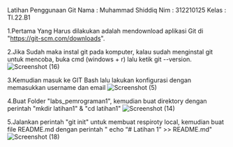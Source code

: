 Latihan Penggunaan Git
Nama  : Muhammad Shiddiq
Nim   : 312210125
Kelas : TI.22.B1



1.Pertama Yang Harus dilakukan adalah mendownload aplikasi Git di "https://git-scm.com/downloads".

2.Jika Sudah maka instal git pada komputer, kalau sudah menginstal git untuk mencoba, buka cmd (windows + r) lalu ketik git --version.
  ![Screenshot (16)](https://user-images.githubusercontent.com/115475520/196047699-9cf08166-88a7-417a-ba2c-75d4bc49b81d.png)

3.Kemudian masuk ke GIT Bash lalu lakukan konfigurasi dengan memasukkan username dan email
![Screenshot (5)](https://user-images.githubusercontent.com/115475520/196047908-e7399b2c-6d49-48b5-ba42-40f34abdcece.png)

4.Buat Folder "labs_pemrograman1", kemudian buat direktory dengan perintah "mkdir latihan1" & "cd latihan1"
![Screenshot (14)](https://user-images.githubusercontent.com/115475520/196048202-84fad31a-f0f8-4795-a93d-388968c7c996.png)

5.Jalankan perintah "git init" untuk membuat respiroty local, kemudian buat file README.md dengan perintah " echo “# Latihan 1” >> README.md"       
    ![Screenshot (18)](https://user-images.githubusercontent.com/115475520/196048694-48cd2f3a-70f7-47ca-b431-226c5abdf01f.png)
